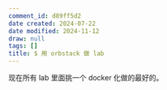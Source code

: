 ```yaml
---
comment_id: d89ff5d2
date created: 2024-07-22
date modified: 2024-11-12
draw: null
tags: []
title: $ 用 orbstack 做 lab
---
```

现在所有 lab 里面挑一个 docker 化做的最好的。

